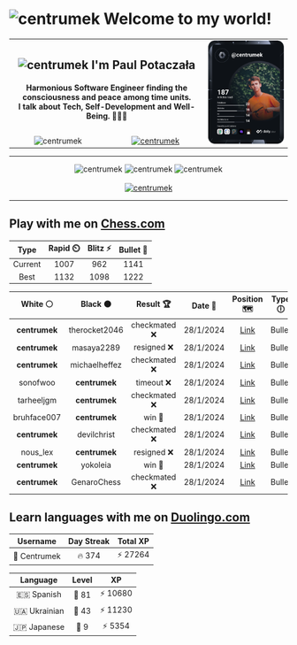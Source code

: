 <h1>
  <img
    src="https://emojis.slackmojis.com/emojis/images/1531849430/4246/blob-sunglasses.gif"
    width="30"
    alt="centrumek"
  />
  Welcome to my world!
</h1>

<table>
  <tbody>
    <tr>
      <td align="center" width="70%" colspan="2">
        <h2>
          <img
            src="https://raw.githubusercontent.com/MartinHeinz/MartinHeinz/master/wave.gif"
            width="30px"
            alt="centrumek"
          />
          I'm Paul Potaczała
        </h2>
        <h4>
          Harmonious Software Engineer finding the consciousness and peace among time units.
          <br/>
          I talk about Tech, Self-Development and Well-Being. 🌿🧘🚀
        </h4>
      </td>
      <td width="30%" rowspan="2">
        <a href="https://app.daily.dev/centrumek">
          <img
            src="./devcard.svg"
            alt="centrumek"
          />
        </a>
      </td>
    </tr>
    <tr align="center">
      <td>
        <img
          src="https://komarev.com/ghpvc/?username=centrumek&label=visitors&color=0e75b6&style=flat"
          alt="centrumek"
        >
      </td>
      <td>
        <a href="https://stackoverflow.com/users/14496012/centrumek">
          <img
            src="https://stackoverflow.com/users/flair/14496012.png?theme=dark"
            alt="centrumek"
          >
        </a>
      </td>
    </tr>
  </tbody>
</table>

---
<div align="center">
  <img 
    src="https://github-readme-stats.vercel.app/api?username=centrumek&show_icons=true&count_private=true&theme=dark&hide_border=true&hide=issues,contribs&bg_color=00000000"
    alt="centrumek"
  />
  <img
    src="https://github-readme-stats.vercel.app/api/top-langs/?username=centrumek&layout=compact&hide_border=true&theme=dark&bg_color=00000000&langs_count=6&exclude_repo=air-statistic-app"
    alt="centrumek"
  />
  <img 
    src="https://github-readme-streak-stats.herokuapp.com?user=centrumek&theme=dark&hide_border=true&background=FFFFFF00"
    alt="centrumek"
  />
  <br/>
  <br/>
  <a href="https://www.buymeacoffee.com/centrumek">
    <img
      src="https://cdn.buymeacoffee.com/buttons/v2/default-orange.png"
      height="50"
      width="210"
      alt="centrumek"
    />
  </a>
</div>

---

## Play with me on [Chess.com](https://www.chess.com/member/centrumek)

<div align="center">
<!--START_SECTION:chessStats-->
<!-- Automatically generated with https://github.com/Balastrong/chess-stats-action -->

| Type | Rapid ⏲️ | Blitz ⚡ | Bullet 🔫 |
|:---:|:---:|:---:|:---:|
| Current | 1007 | 962 | 1141 |
| Best | 1132 | 1098 | 1222 |

| White ⚪ | Black ⚫ | Result 🏆 | Date 📅 | Position 🗺️ | Type 🕕 |
|:---:|:---:|:---:|:---:|:---:|:---:|
| **centrumek** | therocket2046 | checkmated ❌ | 28/1/2024 | <a href="http://www.ee.unb.ca/cgi-bin/tervo/fen.pl?select=4r1k1/2p4p/p4p2/2p5/2P5/5PbP/PRP4r/6RK w - -">Link</a> | Bullet |
| **centrumek** | masaya2289 | resigned ❌ | 28/1/2024 | <a href="http://www.ee.unb.ca/cgi-bin/tervo/fen.pl?select=r4r2/2p1p1k1/pp1p1pp1/3P2p1/8/8/4qPKP/8 w - -">Link</a> | Bullet |
| **centrumek** | michaelheffez | checkmated ❌ | 28/1/2024 | <a href="http://www.ee.unb.ca/cgi-bin/tervo/fen.pl?select=5b2/1p5k/2p1p2p/3pP1p1/3P4/r1P2P2/q6P/1KQ5 w - -">Link</a> | Bullet |
| sonofwoo | **centrumek** | timeout ❌ | 28/1/2024 | <a href="http://www.ee.unb.ca/cgi-bin/tervo/fen.pl?select=5k1Q/pp4r1/2pnB3/3pP3/7P/2P2P2/PPK5/3R4 b - -">Link</a> | Bullet |
| tarheeljgm | **centrumek** | checkmated ❌ | 28/1/2024 | <a href="http://www.ee.unb.ca/cgi-bin/tervo/fen.pl?select=r6k/pp4Q1/2p3R1/8/3p4/3P4/PP3PP1/2K5 b - -">Link</a> | Bullet |
| bruhface007 | **centrumek** | win 🥇 | 28/1/2024 | <a href="http://www.ee.unb.ca/cgi-bin/tervo/fen.pl?select=1rbn2n1/ppkp1q1r/3b3p/5p2/2Q4B/8/PPP2PPP/2KR2NR b - -">Link</a> | Bullet |
| **centrumek** | devilchrist | checkmated ❌ | 28/1/2024 | <a href="http://www.ee.unb.ca/cgi-bin/tervo/fen.pl?select=r2q1rk1/p1p2ppp/b3p3/N1b5/P7/1R6/2P2pPP/2Q1K2R w K -">Link</a> | Bullet |
| nous_lex | **centrumek** | resigned ❌ | 28/1/2024 | <a href="http://www.ee.unb.ca/cgi-bin/tervo/fen.pl?select=4rb1r/p3kppp/2Bp1n2/1p6/8/2P2Q2/PP3PPP/RNB1R1K1 b - -">Link</a> | Bullet |
| **centrumek** | yokoleia | win 🥇 | 28/1/2024 | <a href="http://www.ee.unb.ca/cgi-bin/tervo/fen.pl?select=8/6Q1/8/5p2/1BK1pP1p/6R1/P5k1/8 b - -">Link</a> | Bullet |
| **centrumek** | GenaroChess | checkmated ❌ | 28/1/2024 | <a href="http://www.ee.unb.ca/cgi-bin/tervo/fen.pl?select=5rk1/p1p2pp1/7p/8/3r4/P1N3Pb/1P4qP/R5K1 w - -">Link</a> | Bullet |

<!--END_SECTION:chessStats-->
</div>

## Learn languages with me on [Duolingo.com](https://www.duolingo.com/profile/Centrumek)

<div align="center">
<!--START_SECTION:duolingoStats-->
<!-- Automatically generated with https://github.com/centrumek/duolingo-readme-stats-->

| Username | Day Streak | Total XP |
|:---:|:---:|:---:|
| 👤 Centrumek | 🔥 374 | ⚡ 27264 |

| Language | Level | XP |
|:---:|:---:|:---:|
| 🇪🇸 Spanish | 👑 81 | ⚡ 10680 |
| 🇺🇦 Ukrainian | 👑 43 | ⚡ 11230 |
| 🇯🇵 Japanese | 👑 9 | ⚡ 5354 |

<!--END_SECTION:duolingoStats-->
</div>
<!--
**centrumek/centrumek** is a ✨ _special_ ✨ repository because its `README.md` (this file) appears on your GitHub profile.

Here are some ideas to get you started:

- 🔭 I’m currently working on ...
- 🌱 I’m currently learning ...
- 👯 I’m looking to collaborate on ...
- 🤔 I’m looking for help with ...
- 💬 Ask me about ...
- 📫 How to reach me: ...
- 😄 Pronouns: ...
- ⚡ Fun fact: ...
-->
